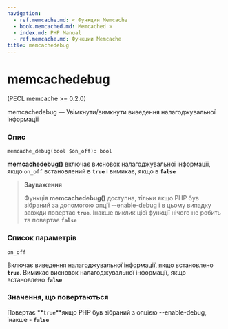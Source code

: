 ```yaml
---
navigation:
  - ref.memcache.md: « Функции Memcache
  - book.memcached.md: Memcached »
  - index.md: PHP Manual
  - ref.memcache.md: Функции Memcache
title: memcachedebug
---
```

# memcachedebug

(PECL memcache >= 0.2.0)

memcachedebug — Увімкнути/вимкнути виведення налагоджувальної інформації

### Опис

```methodsynopsis
memcache_debug(bool $on_off): bool
```

**memcachedebug()** включає висновок налагоджувальної інформації, якщо `on_off` встановлений в **`true`** і вимикає, якщо в **`false`**

> **Зауваження**
> 
> Функція **memcachedebug()** доступна, тільки якщо PHP був зібраний за допомогою опції --enable-debug і в цьому випадку завжди повертає **`true`**. Інакше виклик цієї функції нічого не робить та повертає **`false`**

### Список параметрів

`on_off`

Включає виведення налагоджувальної інформації, якщо встановлено **`true`**. Вимикає висновок налагоджувальної інформації, якщо встановлено **`false`**

### Значення, що повертаються

Повертає \*\*`true`\*\*якщо PHP був зібраний з опцією --enable-debug, інакше - **`false`**
